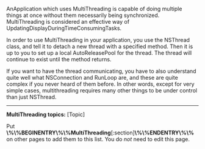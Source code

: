 

AnApplication which uses MultiThreading is capable of doing multiple things at once without them necessarily being synchronized. MultiThreading is considered an effective way of UpdatingDisplayDuringTimeConsumingTasks.

In order to use MultiThreading in your application, you use the NSThread class, and tell it to detach a new thread with a specified method. Then it is up to you to set up a local AutoReleasePool for the thread. The thread will continue to exist until the method returns.

If you want to have the thread communicating, you have to also understand quite well what NSConnection and RunLoop are, and these are quite complex if you never heard of them before. In other words, except for very simple cases, multithreading requires many other things to be under control than just NSThread.

----
**MultiThreading topics:**
[Topic]

Put **\\%\\%BEGINENTRY\\%\\%MultiThreading**[:section]**\\%\\%ENDENTRY\\%\\%** on other pages to add them to this list. You do *not* need to edit this page.
